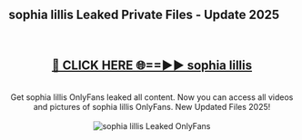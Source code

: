 <h2>sophia lillis Leaked Private Files - Update 2025</h2>
<br>
<div align="center">
<h2><a href="https://cliphot.my.id/sophia_lillis" rel="nofollow">🔴 CLICK HERE 🌐==►► sophia lillis</a></h2>
<br>
Get sophia lillis OnlyFans leaked all content. Now you can access all videos and pictures of sophia lillis OnlyFans. New Updated Files 2025!
<br>
<br>
<a href="https://cliphot.my.id/sophia_lillis" rel="nofollow" data-target="animated-image.originalLink"><img src="https://i.ibb.co.com/WyWwxjT/player-gif2.gif" alt="sophia lillis Leaked OnlyFans" style="max-width: 100%; display: inline-block;" data-target="animated-image.originalImage"></a>
</div>
<br>